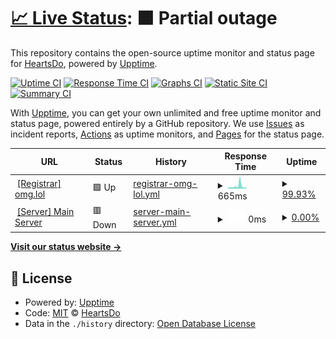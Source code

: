 # [📈 Live Status](https://uptime.heartsdo.omg.lol): <!--live status--> **🟧 Partial outage**

This repository contains the open-source uptime monitor and status page for [HeartsDo](https://www.notion.so/heartsdo/About-me-7c30b22324d149148e2f6d8471882fe3), powered by [Upptime](https://github.com/upptime/upptime).

[![Uptime CI](https://github.com/HeartsDo-DEV/YnH-Instance-Status/workflows/Uptime%20CI/badge.svg)](https://github.com/HeartsDo-DEV/YnH-Instance-Status/actions?query=workflow%3A%22Uptime+CI%22)
[![Response Time CI](https://github.com/HeartsDo-DEV/YnH-Instance-Status/workflows/Response%20Time%20CI/badge.svg)](https://github.com/HeartsDo-DEV/YnH-Instance-Status/actions?query=workflow%3A%22Response+Time+CI%22)
[![Graphs CI](https://github.com/HeartsDo-DEV/YnH-Instance-Status/workflows/Graphs%20CI/badge.svg)](https://github.com/HeartsDo-DEV/YnH-Instance-Status/actions?query=workflow%3A%22Graphs+CI%22)
[![Static Site CI](https://github.com/HeartsDo-DEV/YnH-Instance-Status/workflows/Static%20Site%20CI/badge.svg)](https://github.com/HeartsDo-DEV/YnH-Instance-Status/actions?query=workflow%3A%22Static+Site+CI%22)
[![Summary CI](https://github.com/HeartsDo-DEV/YnH-Instance-Status/workflows/Summary%20CI/badge.svg)](https://github.com/HeartsDo-DEV/YnH-Instance-Status/actions?query=workflow%3A%22Summary+CI%22)

With [Upptime](https://upptime.js.org), you can get your own unlimited and free uptime monitor and status page, powered entirely by a GitHub repository. We use [Issues](https://github.com/HeartsDo-DEV/YnH-Instance-Status/issues) as incident reports, [Actions](https://github.com/HeartsDo-DEV/YnH-Instance-Status/actions) as uptime monitors, and [Pages](https://uptime.heartsdo.omg.lol) for the status page.

<!--start: status pages-->
<!-- This summary is generated by Upptime (https://github.com/upptime/upptime) -->
<!-- Do not edit this manually, your changes will be overwritten -->
<!-- prettier-ignore -->
| URL | Status | History | Response Time | Uptime |
| --- | ------ | ------- | ------------- | ------ |
| <img alt="" src="https://icons.duckduckgo.com/ip3/home.omg.lol.ico" height="13"> [[Registrar] omg.lol](https://home.omg.lol) | 🟩 Up | [registrar-omg-lol.yml](https://github.com/HeartsDo-Dev/YnH-Instance-Status/commits/HEAD/history/registrar-omg-lol.yml) | <details><summary><img alt="Response time graph" src="./graphs/registrar-omg-lol/response-time-week.png" height="20"> 665ms</summary><br><a href="https://uptime.heartsdo.omg.lol/history/registrar-omg-lol"><img alt="Response time 460" src="https://img.shields.io/endpoint?url=https%3A%2F%2Fraw.githubusercontent.com%2FHeartsDo-Dev%2FYnH-Instance-Status%2FHEAD%2Fapi%2Fregistrar-omg-lol%2Fresponse-time.json"></a><br><a href="https://uptime.heartsdo.omg.lol/history/registrar-omg-lol"><img alt="24-hour response time 457" src="https://img.shields.io/endpoint?url=https%3A%2F%2Fraw.githubusercontent.com%2FHeartsDo-Dev%2FYnH-Instance-Status%2FHEAD%2Fapi%2Fregistrar-omg-lol%2Fresponse-time-day.json"></a><br><a href="https://uptime.heartsdo.omg.lol/history/registrar-omg-lol"><img alt="7-day response time 665" src="https://img.shields.io/endpoint?url=https%3A%2F%2Fraw.githubusercontent.com%2FHeartsDo-Dev%2FYnH-Instance-Status%2FHEAD%2Fapi%2Fregistrar-omg-lol%2Fresponse-time-week.json"></a><br><a href="https://uptime.heartsdo.omg.lol/history/registrar-omg-lol"><img alt="30-day response time 494" src="https://img.shields.io/endpoint?url=https%3A%2F%2Fraw.githubusercontent.com%2FHeartsDo-Dev%2FYnH-Instance-Status%2FHEAD%2Fapi%2Fregistrar-omg-lol%2Fresponse-time-month.json"></a><br><a href="https://uptime.heartsdo.omg.lol/history/registrar-omg-lol"><img alt="1-year response time 472" src="https://img.shields.io/endpoint?url=https%3A%2F%2Fraw.githubusercontent.com%2FHeartsDo-Dev%2FYnH-Instance-Status%2FHEAD%2Fapi%2Fregistrar-omg-lol%2Fresponse-time-year.json"></a></details> | <details><summary><a href="https://uptime.heartsdo.omg.lol/history/registrar-omg-lol">99.93%</a></summary><a href="https://uptime.heartsdo.omg.lol/history/registrar-omg-lol"><img alt="All-time uptime 98.28%" src="https://img.shields.io/endpoint?url=https%3A%2F%2Fraw.githubusercontent.com%2FHeartsDo-Dev%2FYnH-Instance-Status%2FHEAD%2Fapi%2Fregistrar-omg-lol%2Fuptime.json"></a><br><a href="https://uptime.heartsdo.omg.lol/history/registrar-omg-lol"><img alt="24-hour uptime 100.00%" src="https://img.shields.io/endpoint?url=https%3A%2F%2Fraw.githubusercontent.com%2FHeartsDo-Dev%2FYnH-Instance-Status%2FHEAD%2Fapi%2Fregistrar-omg-lol%2Fuptime-day.json"></a><br><a href="https://uptime.heartsdo.omg.lol/history/registrar-omg-lol"><img alt="7-day uptime 99.93%" src="https://img.shields.io/endpoint?url=https%3A%2F%2Fraw.githubusercontent.com%2FHeartsDo-Dev%2FYnH-Instance-Status%2FHEAD%2Fapi%2Fregistrar-omg-lol%2Fuptime-week.json"></a><br><a href="https://uptime.heartsdo.omg.lol/history/registrar-omg-lol"><img alt="30-day uptime 99.95%" src="https://img.shields.io/endpoint?url=https%3A%2F%2Fraw.githubusercontent.com%2FHeartsDo-Dev%2FYnH-Instance-Status%2FHEAD%2Fapi%2Fregistrar-omg-lol%2Fuptime-month.json"></a><br><a href="https://uptime.heartsdo.omg.lol/history/registrar-omg-lol"><img alt="1-year uptime 99.87%" src="https://img.shields.io/endpoint?url=https%3A%2F%2Fraw.githubusercontent.com%2FHeartsDo-Dev%2FYnH-Instance-Status%2FHEAD%2Fapi%2Fregistrar-omg-lol%2Fuptime-year.json"></a></details>
| <img alt="" src="https://icons.duckduckgo.com/ip3/heartsdo.eu.org.ico" height="13"> [[Server] Main Server](https://heartsdo.eu.org) | 🟥 Down | [server-main-server.yml](https://github.com/HeartsDo-Dev/YnH-Instance-Status/commits/HEAD/history/server-main-server.yml) | <details><summary><img alt="Response time graph" src="./graphs/server-main-server/response-time-week.png" height="20"> 0ms</summary><br><a href="https://uptime.heartsdo.omg.lol/history/server-main-server"><img alt="Response time 1341" src="https://img.shields.io/endpoint?url=https%3A%2F%2Fraw.githubusercontent.com%2FHeartsDo-Dev%2FYnH-Instance-Status%2FHEAD%2Fapi%2Fserver-main-server%2Fresponse-time.json"></a><br><a href="https://uptime.heartsdo.omg.lol/history/server-main-server"><img alt="24-hour response time 0" src="https://img.shields.io/endpoint?url=https%3A%2F%2Fraw.githubusercontent.com%2FHeartsDo-Dev%2FYnH-Instance-Status%2FHEAD%2Fapi%2Fserver-main-server%2Fresponse-time-day.json"></a><br><a href="https://uptime.heartsdo.omg.lol/history/server-main-server"><img alt="7-day response time 0" src="https://img.shields.io/endpoint?url=https%3A%2F%2Fraw.githubusercontent.com%2FHeartsDo-Dev%2FYnH-Instance-Status%2FHEAD%2Fapi%2Fserver-main-server%2Fresponse-time-week.json"></a><br><a href="https://uptime.heartsdo.omg.lol/history/server-main-server"><img alt="30-day response time 0" src="https://img.shields.io/endpoint?url=https%3A%2F%2Fraw.githubusercontent.com%2FHeartsDo-Dev%2FYnH-Instance-Status%2FHEAD%2Fapi%2Fserver-main-server%2Fresponse-time-month.json"></a><br><a href="https://uptime.heartsdo.omg.lol/history/server-main-server"><img alt="1-year response time 1364" src="https://img.shields.io/endpoint?url=https%3A%2F%2Fraw.githubusercontent.com%2FHeartsDo-Dev%2FYnH-Instance-Status%2FHEAD%2Fapi%2Fserver-main-server%2Fresponse-time-year.json"></a></details> | <details><summary><a href="https://uptime.heartsdo.omg.lol/history/server-main-server">0.00%</a></summary><a href="https://uptime.heartsdo.omg.lol/history/server-main-server"><img alt="All-time uptime 49.54%" src="https://img.shields.io/endpoint?url=https%3A%2F%2Fraw.githubusercontent.com%2FHeartsDo-Dev%2FYnH-Instance-Status%2FHEAD%2Fapi%2Fserver-main-server%2Fuptime.json"></a><br><a href="https://uptime.heartsdo.omg.lol/history/server-main-server"><img alt="24-hour uptime 0.00%" src="https://img.shields.io/endpoint?url=https%3A%2F%2Fraw.githubusercontent.com%2FHeartsDo-Dev%2FYnH-Instance-Status%2FHEAD%2Fapi%2Fserver-main-server%2Fuptime-day.json"></a><br><a href="https://uptime.heartsdo.omg.lol/history/server-main-server"><img alt="7-day uptime 0.00%" src="https://img.shields.io/endpoint?url=https%3A%2F%2Fraw.githubusercontent.com%2FHeartsDo-Dev%2FYnH-Instance-Status%2FHEAD%2Fapi%2Fserver-main-server%2Fuptime-week.json"></a><br><a href="https://uptime.heartsdo.omg.lol/history/server-main-server"><img alt="30-day uptime 1.38%" src="https://img.shields.io/endpoint?url=https%3A%2F%2Fraw.githubusercontent.com%2FHeartsDo-Dev%2FYnH-Instance-Status%2FHEAD%2Fapi%2Fserver-main-server%2Fuptime-month.json"></a><br><a href="https://uptime.heartsdo.omg.lol/history/server-main-server"><img alt="1-year uptime 13.20%" src="https://img.shields.io/endpoint?url=https%3A%2F%2Fraw.githubusercontent.com%2FHeartsDo-Dev%2FYnH-Instance-Status%2FHEAD%2Fapi%2Fserver-main-server%2Fuptime-year.json"></a></details>

<!--end: status pages-->

[**Visit our status website →**](https://uptime.heartsdo.omg.lol)

## 📄 License

- Powered by: [Upptime](https://github.com/upptime/upptime)
- Code: [MIT](./LICENSE) © [HeartsDo](https://www.notion.so/heartsdo/About-me-7c30b22324d149148e2f6d8471882fe3)
- Data in the `./history` directory: [Open Database License](https://opendatacommons.org/licenses/odbl/1-0/)
